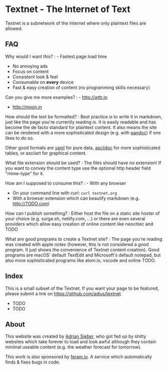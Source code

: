 # Textnet - The Internet of Text

Textnet is a subnetwork of the Internet where only plaintext files are allowed.


## FAQ

Why would I want this?
: - Fastest page load time
  - No annoying ads
  - Focus on content
  - Consistent look & feel
  - Consumable on **every** device
  - Fast & easy creation of content
    (no programming skills necessary)

Can you give me more examples?
: - http://wttr.in
  - http://moon.in

How should the text be formatted?
: Best practice is to write it in markdown,
just like the page you're currently reading is.
It is easily readable
and has become the de facto standard for plaintext content.
It also means the site can be rendered with a more sophisticated design
(e.g. with [pandoc](http://pandoc.org)) if one likes to do so.

Other good formats are [yaml](yaml.org) for pure data,
[asciidoc](asciidoc.org) for more sophisticated tables,
or asciiart for graphical content.

What file extension should be used?
: The files should have no extension!
If you want to convey the content type
use the optional http header field "mime-type" for it.

How am I supposed to consume this?
: - With any browser
  - On your command line with curl: `curl textnet.org`
  - With a browser extension which can beautify markdown (e.g. http://TODO.com)

How can I publish something?
: Either host the file on a static site hoster of your choice
(e.g. surge.sh, netlify.com, ...) or there are even several providers
which allow easy creation of online content like neocitiec and TODO

What are good programs to create a Textnet site?
: The page you're reading was created with apple notes
(however, this is not considered a good program.
It just shows the convenience of Textnet content creation).
Good programs are macOS' default TextEdit and Microsoft's default notepad,
but also more sophisticated programs like atom.io, vscode and online TODO.


## Index

This is a small subset of the Textnet.
If you want your page to be featured,
please submit a link on https://github.com/adius/textnet.

- TODO
- TODO


## About

This website was created by [Adrian Sieber](adriansieber.com/TODO),
who got fed up by shitty websites which take forever to load and look awful
although they contain minimal useable content
(e.g. the weather forecast for tomorrow).

This work is also sponsored by [feram.io](https://feram.io).
A service which automatically finds & fixes bugs in code.
